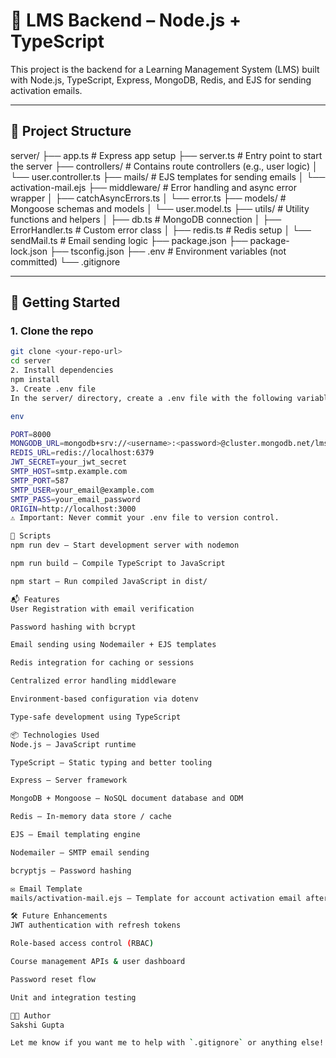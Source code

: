 # 📘 LMS Backend – Node.js + TypeScript

This project is the backend for a Learning Management System (LMS) built with Node.js, TypeScript, Express, MongoDB, Redis, and EJS for sending activation emails.

---

## 📁 Project Structure

server/
├── app.ts # Express app setup
├── server.ts # Entry point to start the server
├── controllers/ # Contains route controllers (e.g., user logic)
│ └── user.controller.ts
├── mails/ # EJS templates for sending emails
│ └── activation-mail.ejs
├── middleware/ # Error handling and async error wrapper
│ ├── catchAsyncErrors.ts
│ └── error.ts
├── models/ # Mongoose schemas and models
│ └── user.model.ts
├── utils/ # Utility functions and helpers
│ ├── db.ts # MongoDB connection
│ ├── ErrorHandler.ts # Custom error class
│ ├── redis.ts # Redis setup
│ └── sendMail.ts # Email sending logic
├── package.json
├── package-lock.json
├── tsconfig.json
├── .env # Environment variables (not committed)
└── .gitignore

---

## 🚀 Getting Started

### 1. Clone the repo

```bash
git clone <your-repo-url>
cd server
2. Install dependencies
npm install
3. Create .env file
In the server/ directory, create a .env file with the following variables:

env

PORT=8000
MONGODB_URL=mongodb+srv://<username>:<password>@cluster.mongodb.net/lms
REDIS_URL=redis://localhost:6379
JWT_SECRET=your_jwt_secret
SMTP_HOST=smtp.example.com
SMTP_PORT=587
SMTP_USER=your_email@example.com
SMTP_PASS=your_email_password
ORIGIN=http://localhost:3000
⚠️ Important: Never commit your .env file to version control.

🧪 Scripts
npm run dev – Start development server with nodemon

npm run build – Compile TypeScript to JavaScript

npm start – Run compiled JavaScript in dist/

📬 Features
User Registration with email verification

Password hashing with bcrypt

Email sending using Nodemailer + EJS templates

Redis integration for caching or sessions

Centralized error handling middleware

Environment-based configuration via dotenv

Type-safe development using TypeScript

📦 Technologies Used
Node.js – JavaScript runtime

TypeScript – Static typing and better tooling

Express – Server framework

MongoDB + Mongoose – NoSQL document database and ODM

Redis – In-memory data store / cache

EJS – Email templating engine

Nodemailer – SMTP email sending

bcryptjs – Password hashing

✉️ Email Template
mails/activation-mail.ejs – Template for account activation email after user registration

🛠 Future Enhancements
JWT authentication with refresh tokens

Role-based access control (RBAC)

Course management APIs & user dashboard

Password reset flow

Unit and integration testing

👩‍💻 Author
Sakshi Gupta

Let me know if you want me to help with `.gitignore` or anything else!








